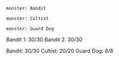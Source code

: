 ```statblock
monster: Bandit
```

```statblock
monster: Cultist
```

```statblock
monster: Guard Dog
```


Bandit 1: 30/30
Bandit 2: 30/30

Bandit: 30/30
Cultist: 20/20
Guard Dog: 8/8